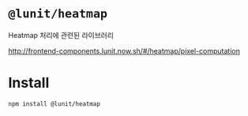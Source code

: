 # `@lunit/heatmap`

Heatmap 처리에 관련된 라이브러리

<http://frontend-components.lunit.now.sh/#/heatmap/pixel-computation>

# Install

```sh
npm install @lunit/heatmap
```